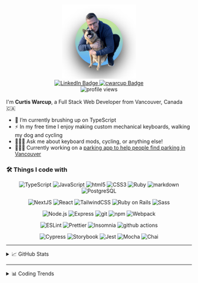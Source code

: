<div id="header" align="center">
	<a href="https://www.cwarcup.com/">
		<img src="./profile.png" width="200">
	</a>

<div id="badges">
	<a href="https://www.linkedin.com/in/curtiswarcup/">
		<img src="https://img.shields.io/badge/LinkedIn-blue?style=for-the-badge&logo=linkedin&logoColor=white" alt="LinkedIn Badge"/>
	</a>
	<a href="https://www.cwarcup.com/">
		<img src="https://img.shields.io/badge/cwarcup.com-red?style=for-the-badge&logo=swirl&logoColor=white" alt="cwarcup Badge"/>
	</a>
</div>

<a>
	<img src="https://komarev.com/ghpvc/?username=cwarcup&style=flat-square&color=blue" alt="profile views"/>
</a>


<br>
</br>



</div>
I'm <b>Curtis Warcup</b>, a Full Stack Web Developer from Vancouver, Canada 🇨🇦

- 🌱 I’m currently brushing up on TypeScript
- ⚡️ In my free time I enjoy making custom mechanical keyboards, walking my dog and cycling
- 🙋🏼‍♂️ Ask me about keyboard mods, cycling, or anything else!
- 👨🏼‍💻 Currently working on a [parking app to help people find parking in Vancouver ](https://github.com/Cwarcup/free-parking-mapper)

<h3>
	🛠 Things I code with
</h3>

<p align="center">
  <img alt="TypeScript" src="https://img.shields.io/badge/-TypeScript-007ACC?style=flat-square&logo=typescript&logoColor=white" />
	<img alt="JavaScript" src="https://img.shields.io/badge/-JavaScript-F7DF1E?style=flat-square&logo=javascript&logoColor=black" />
  <img alt="html5" src="https://img.shields.io/badge/-HTML5-E34F26?style=flat-square&logo=html5&logoColor=white" />
	<img alt="CSS3" src="https://img.shields.io/badge/-CSS3-1572B6?style=flat-square&logo=css3" />
	<img alt="Ruby" src="https://img.shields.io/badge/-Ruby-CC342D?style=flat-square&logo=ruby&logoColor=white" />
	<img alt="markdown" src="https://img.shields.io/badge/-Markdown-000000?style=flat-square&logo=markdown" />
	<img alt="PostgreSQL" src="https://img.shields.io/badge/-PostgreSQL-336791?style=flat-square&logo=postgresql&logoColor=white" />
</p>

<p align="center">
	<img alt="NextJS" src="https://img.shields.io/badge/-NextJS-000000?style=flat-square&logo=next.js&logoColor=white" />
  <img alt="React" src="https://img.shields.io/badge/-React-45b8d8?style=flat-square&logo=react&logoColor=white" />
	<img alt="TailwindCSS" src="https://img.shields.io/badge/-TailwindCSS-38B2AC?style=flat-square&logo=tailwind-css&logoColor=white" />
	<img alt="Ruby on Rails" src="https://img.shields.io/badge/-Ruby_on_Rails-CC0000?style=flat-square&logo=ruby-on-rails&logoColor=white" />
  <img alt="Sass" src="https://img.shields.io/badge/-Sass-CC6699?style=flat-square&logo=sass&logoColor=white" />
</p>

<p align="center">
	<img alt="Node.js" src="https://img.shields.io/badge/-Node.js-339933?style=flat-square&logo=node.js&logoColor=white" />	
	<img  alt="Express" src="https://img.shields.io/badge/-Express-000000?style=flat-square&logo=express&logoColor=white" />
  <img alt="git" src="https://img.shields.io/badge/-Git-F05032?style=flat-square&logo=git&logoColor=white" />
  <img alt="npm" src="https://img.shields.io/badge/-NPM-CB3837?style=flat-square&logo=npm&logoColor=white" />
	<img alt="Webpack" src="https://img.shields.io/badge/-Webpack-8DD6F9?style=flat-square&logo=webpack&logoColor=white" /> 

<p align="center">
	<img alt="ESLint" src="https://img.shields.io/badge/-ESLint-4B32C3?style=flat-square&logo=eslint&logoColor=white" />
  <img alt="Prettier" src="https://img.shields.io/badge/-Prettier-F7B93E?style=flat-square&logo=prettier&logoColor=white" />
  <img alt="Insomnia" src="https://img.shields.io/badge/-Insomnia-5849BE?style=flat-square&logo=insomnia&logoColor=white" />
  <img alt="github actions" src="https://img.shields.io/badge/-Github_Actions-2088FF?style=flat-square&logo=github-actions&logoColor=white" />
</p>

<p align="center">
	<img alt="Cypress" src="https://img.shields.io/badge/-Cypress-17202C?style=flat-square&logo=cypress&logoColor=white" />
	<img alt="Storybook" src="https://img.shields.io/badge/-Storybook-FF4785?style=flat-square&logo=storybook&logoColor=white" />
	<img alt="Jest" src="https://img.shields.io/badge/-Jest-C21325?style=flat-square&logo=jest&logoColor=white" />
	<img alt="Mocha" src="https://img.shields.io/badge/-Mocha-8D6748?style=flat-square&logo=mocha&logoColor=white" /> 
	<img alt="Chai" src="https://img.shields.io/badge/-Chai-A30701?style=flat-square&logo=chai&logoColor=white" />
</p>

---

<details>
<summary>
📈 GitHub Stats
</summary>
<br>

<div align="center">

![Curtis's GitHub stats](https://github-readme-stats-sooty-eight-60.vercel.app/api?username=cwarcup&show_icons=true&theme=dracula)

![Curtis's GitHub streak stats](https://github-readme-streak-stats.herokuapp.com/?user=cwarcup&theme=dracula)
</div>

</details>

---

<details>
<summary>
📊 Coding Trends
</summary>
<br>

<!--START_SECTION:waka-->
**I'm an Early 🐤** 

```text
🌞 Morning    271 commits    ███░░░░░░░░░░░░░░░░░░░░░░   14.11% 
🌆 Daytime    1165 commits   ███████████████░░░░░░░░░░   60.68% 
🌃 Evening    481 commits    ██████░░░░░░░░░░░░░░░░░░░   25.05% 
🌙 Night      3 commits      ░░░░░░░░░░░░░░░░░░░░░░░░░   0.16%

```


📊 **This Week I Spent My Time On** 

```text
💬 Programming Languages: 
JavaScript               17 hrs 2 mins       ███████████████████░░░░░░   79.01% 
Markdown                 2 hrs 20 mins       ██░░░░░░░░░░░░░░░░░░░░░░░   10.88% 
Bash                     45 mins             ░░░░░░░░░░░░░░░░░░░░░░░░░   3.49% 
JSON                     35 mins             ░░░░░░░░░░░░░░░░░░░░░░░░░   2.78% 
MDX                      34 mins             ░░░░░░░░░░░░░░░░░░░░░░░░░   2.68%

```


<!--END_SECTION:waka-->

</detail>